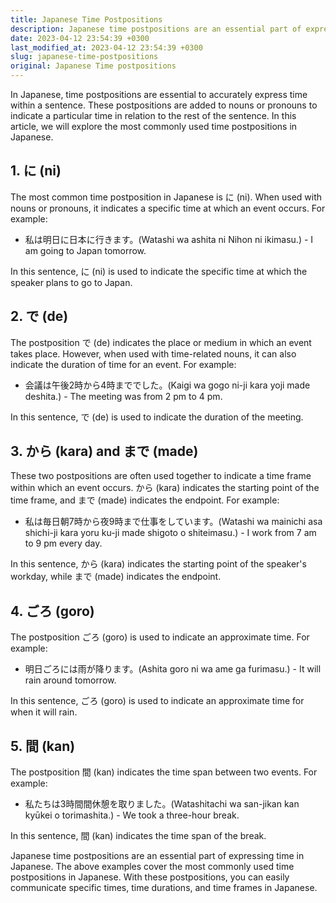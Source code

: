 ```yaml
---
title: Japanese Time Postpositions
description: Japanese time postpositions are an essential part of expressing time in Japanese. This article covers the most commonly used time postpositions in Japanese with examples and explanations.
date: 2023-04-12 23:54:39 +0300
last_modified_at: 2023-04-12 23:54:39 +0300
slug: japanese-time-postpositions
original: Japanese Time postpositions
---
```

In Japanese, time postpositions are essential to accurately express time within a sentence. These postpositions are added to nouns or pronouns to indicate a particular time in relation to the rest of the sentence. In this article, we will explore the most commonly used time postpositions in Japanese.

## 1. に (ni)

The most common time postposition in Japanese is に (ni). When used with nouns or pronouns, it indicates a specific time at which an event occurs. For example:

- 私は明日に日本に行きます。(Watashi wa ashita ni Nihon ni ikimasu.) - I am going to Japan tomorrow.

In this sentence, に (ni) is used to indicate the specific time at which the speaker plans to go to Japan.

## 2. で (de)

The postposition で (de) indicates the place or medium in which an event takes place. However, when used with time-related nouns, it can also indicate the duration of time for an event. For example:

- 会議は午後2時から4時まででした。(Kaigi wa gogo ni-ji kara yoji made deshita.) - The meeting was from 2 pm to 4 pm.

In this sentence, で (de) is used to indicate the duration of the meeting.

## 3. から (kara) and まで (made)

These two postpositions are often used together to indicate a time frame within which an event occurs. から (kara) indicates the starting point of the time frame, and まで (made) indicates the endpoint. For example:

- 私は毎日朝7時から夜9時まで仕事をしています。(Watashi wa mainichi asa shichi-ji kara yoru ku-ji made shigoto o shiteimasu.) - I work from 7 am to 9 pm every day.

In this sentence, から (kara) indicates the starting point of the speaker's workday, while まで (made) indicates the endpoint.

## 4. ごろ (goro)

The postposition ごろ (goro) is used to indicate an approximate time. For example:

- 明日ごろには雨が降ります。(Ashita goro ni wa ame ga furimasu.) - It will rain around tomorrow.

In this sentence, ごろ (goro) is used to indicate an approximate time for when it will rain.

## 5. 間 (kan)

The postposition 間 (kan) indicates the time span between two events. For example:

- 私たちは3時間間休憩を取りました。(Watashitachi wa san-jikan kan kyūkei o torimashita.) - We took a three-hour break.

In this sentence, 間 (kan) indicates the time span of the break.

Japanese time postpositions are an essential part of expressing time in Japanese. The above examples cover the most commonly used time postpositions in Japanese. With these postpositions, you can easily communicate specific times, time durations, and time frames in Japanese.